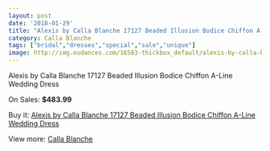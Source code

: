 ```yaml
---
layout: post
date: '2018-01-29'
title: "Alexis by Calla Blanche 17127 Beaded Illusion Bodice Chiffon A-Line Wedding Dress"
category: Calla Blanche
tags: ["bridal","dresses","special","sale","unique"]
image: http://img.eudances.com/16583-thickbox_default/alexis-by-calla-blanche-17127-beaded-illusion-bodice-chiffon-a-line-wedding-dress.jpg
---
```

Alexis by Calla Blanche 17127 Beaded Illusion Bodice Chiffon A-Line Wedding Dress

On Sales: **$483.99**
<a href="https://www.eudances.com/en/calla-blanche/4875-alexis-by-calla-blanche-17127-beaded-illusion-bodice-chiffon-a-line-wedding-dress.html"><amp-img layout="responsive" width="600" height="600" src="//img.eudances.com/16583-thickbox_default/alexis-by-calla-blanche-17127-beaded-illusion-bodice-chiffon-a-line-wedding-dress.jpg" alt="Alexis by Calla Blanche 17127 Beaded Illusion Bodice Chiffon A-Line Wedding Dress 0" /></a>
<a href="https://www.eudances.com/en/calla-blanche/4875-alexis-by-calla-blanche-17127-beaded-illusion-bodice-chiffon-a-line-wedding-dress.html"><amp-img layout="responsive" width="600" height="600" src="//img.eudances.com/16585-thickbox_default/alexis-by-calla-blanche-17127-beaded-illusion-bodice-chiffon-a-line-wedding-dress.jpg" alt="Alexis by Calla Blanche 17127 Beaded Illusion Bodice Chiffon A-Line Wedding Dress 1" /></a>
<a href="https://www.eudances.com/en/calla-blanche/4875-alexis-by-calla-blanche-17127-beaded-illusion-bodice-chiffon-a-line-wedding-dress.html"><amp-img layout="responsive" width="600" height="600" src="//img.eudances.com/16584-thickbox_default/alexis-by-calla-blanche-17127-beaded-illusion-bodice-chiffon-a-line-wedding-dress.jpg" alt="Alexis by Calla Blanche 17127 Beaded Illusion Bodice Chiffon A-Line Wedding Dress 2" /></a>

Buy it: [Alexis by Calla Blanche 17127 Beaded Illusion Bodice Chiffon A-Line Wedding Dress](https://www.eudances.com/en/calla-blanche/4875-alexis-by-calla-blanche-17127-beaded-illusion-bodice-chiffon-a-line-wedding-dress.html "Alexis by Calla Blanche 17127 Beaded Illusion Bodice Chiffon A-Line Wedding Dress")

View more: [Calla Blanche](https://www.eudances.com/en/91-calla-blanche "Calla Blanche")